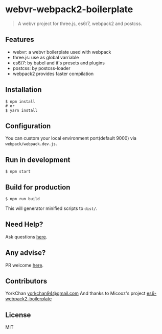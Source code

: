 # webvr-webpack2-boilerplate

> A webvr project for three.js, es6/7, webpack2 and postcss.

## Features

* webvr: a webvr boilerplate used with webpack 
* three.js: use as global varriable
* es6/7: by babel and it's presets and plugins
* postcss: by postcss-loader
* webpack2 provides faster compilation

## Installation

    $ npm install
    # or
    $ yarn install

## Configuration

You can custom your local environment port(default 9000) via `webpack/webpack.dev.js`.

## Run in development

    $ npm start

## Build for production

    $ npm run build

This will generator minified scripts to `dist/`.


## Need Help?

Ask questions [here](https://github.com/yorkchan94/webvr-webpack2-boilerplate/issues).

## Any advise?

PR welcome [here](https://github.com/yorkchan94/webvr-webpack2-boilerplate/pulls).

## Contributors

YorkChan <yorkchan94@gmail.com>
And thanks to Micooz's project [es6-webpack2-boilerplate](https://github.com/micooz/es6-webpack2-boilerplate)

## License

MIT
